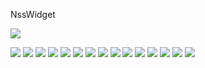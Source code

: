 NssWidget

![](https://komarev.com/ghpvc/?username=Belfagor2005)

<img src="https://raw.githubusercontent.com/Belfagor2005/NssWidget/main/screen/prev.jpg">

<img src="https://raw.githubusercontent.com/Belfagor2005/NssWidget/main/screen/infobar.jpg">

<img src="https://raw.githubusercontent.com/Belfagor2005/NssWidget/main/screen/screenshot1.jpg">

<img src="https://raw.githubusercontent.com/Belfagor2005/NssWidget/main/screen/screenshot2.jpg">

<img src="https://raw.githubusercontent.com/Belfagor2005/NssWidget/main/screen/screenshot3.jpg">

<img src="https://raw.githubusercontent.com/Belfagor2005/NssWidget/main/screen/screenshot10.jpg">

<img src="https://raw.githubusercontent.com/Belfagor2005/NssWidget/main/screen/screenshot11.jpg">

<img src="https://raw.githubusercontent.com/Belfagor2005/NssWidget/main/screen/screenshot12.jpg">

<img src="https://raw.githubusercontent.com/Belfagor2005/NssWidget/main/screen/screenshot4.jpg">

<img src="https://raw.githubusercontent.com/Belfagor2005/NssWidget/main/screen/screenshot5.jpg">

<img src="https://raw.githubusercontent.com/Belfagor2005/NssWidget/main/screen/screenshot6.jpg">

<img src="https://raw.githubusercontent.com/Belfagor2005/NssWidget/main/screen/screenshot7.jpg">

<img src="https://raw.githubusercontent.com/Belfagor2005/NssWidget/main/screen/screenshot8.jpg">

<img src="https://raw.githubusercontent.com/Belfagor2005/NssWidget/main/screen/screenshot13.jpg">

<img src="https://raw.githubusercontent.com/Belfagor2005/NssWidget/main/screen/screenshot9.jpg">


